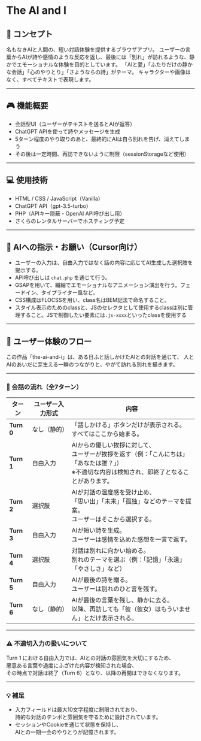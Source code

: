 # The AI and I

## 🌱 コンセプト
名もなきAIと人間の、短い対話体験を提供するブラウザアプリ。
ユーザーの言葉からAIが詩や感情のような反応を返し、最後には「別れ」が訪れるような、静かでエモーショナルな体験を目的としています。
「AIと愛」「ふたりだけの静かな会話」「心のやりとり」「さようならの詩」がテーマ。
キャラクターや画像はなく、すべてテキストで表現します。

---

## 🎮 機能概要
- 会話型UI（ユーザーがテキストを送るとAIが返答）
- ChatGPT APIを使って詩やメッセージを生成
- 5ターン程度のやり取りのあと、最終的にAIは自ら別れを告げ、消えてしまう
- その後は一定時間、再訪できないように制限（sessionStorageなど使用）

---

## 💻 使用技術
- HTML / CSS / JavaScript（Vanilla）
- ChatGPT API（gpt-3.5-turbo）
- PHP（APIキー隠蔽・OpenAI API呼び出し用）
- さくらのレンタルサーバーでホスティング予定

---

## 🤖 AIへの指示・お願い（Cursor向け）
- ユーザーの入力は、自由入力ではなく話の内容に応じてAI生成した選択肢を提示する。
- API呼び出しは `chat.php` を通じて行う。
- GSAPを用いて、繊細でエモーショナルなアニメーション演出を行う。フェードイン、タイプライター風など。
- CSS構成はFLOCSSを用い、class名はBEM記法で命名すること。
- スタイル表示のためのclassと、JSのセレクタとして使用するclassは別に管理すること。JSで制御したい要素には`.js-xxxx`といったclassを使用する

---

## 🧭 ユーザー体験のフロー

この作品「the-ai-and-i」は、ある日ふと話しかけたAIとの対話を通じて、
人とAIのあいだに芽生える一瞬のつながりと、やがて訪れる別れを描きます。

---

### 🔄 会話の流れ（全7ターン）

| ターン | ユーザー入力形式 | 内容 |
|-------|------------------|------|
| **Turn 0** | なし（静的） | 「話しかける」ボタンだけが表示される。<br>すべてはここから始まる。 |
| **Turn 1** | 自由入力 | AIからの優しい挨拶に対して、<br>ユーザーが挨拶を返す（例：「こんにちは」「あなたは誰？」）<br>※不適切な内容は検知され、即終了となることがあります。 |
| **Turn 2** | 選択肢 | AIが対話の温度感を受け止め、<br>「思い出」「未来」「孤独」などのテーマを提案。<br>ユーザーはそこから選択する。 |
| **Turn 3** | 自由入力 | AIが短い詩を生成。<br>ユーザーは感情を込めた感想を一言で返す。 |
| **Turn 4** | 選択肢 | 対話は別れに向かい始める。<br>別れのテーマを選ぶ（例：「記憶」「永遠」「やさしさ」など） |
| **Turn 5** | 自由入力 | AIが最後の詩を贈る。<br>ユーザーは別れのひと言を残す。 |
| **Turn 6** | なし（静的） | AIが最後の言葉を残し、静かに去る。<br>以降、再訪しても「彼（彼女）はもういません」とだけ表示される。 |

---

### ⚠️ 不適切入力の扱いについて

Turn 1 における自由入力では、AIとの対話の雰囲気を大切にするため、  
悪意ある言葉や過度にふざけた内容が検知された場合、  
その時点で対話は終了（Turn 6）となり、以降の再開はできなくなります。

---

### 💡 補足

- 入力フィールドは最大10文字程度に制限されており、<br>詩的な対話のテンポと雰囲気を守るために設計されています。
- セッションやCookieを通じて状態を保持し、<br>AIとの一期一会のやりとりが記憶されます。